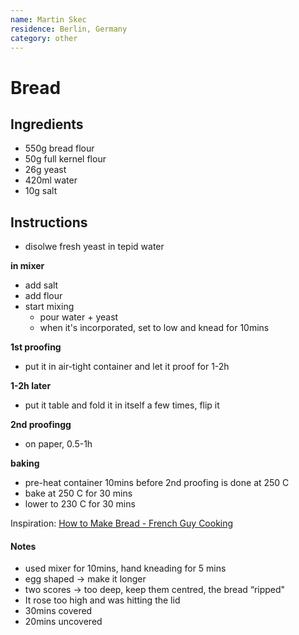 ```yaml
---
name: Martin Skec
residence: Berlin, Germany
category: other
---
```


# Bread

## Ingredients
* 550g bread flour
* 50g full kernel flour
* 26g yeast
* 420ml water
* 10g salt

## Instructions
* disolwe fresh yeast in tepid water

**in mixer**
* add salt
* add flour
* start mixing
	* pour water + yeast
	* when it's incorporated, set to low and knead for 10mins

**1st proofing**
* put it in air-tight container and let it proof for 1-2h

**1-2h later**
* put it  table and fold it in itself a few times, flip it

**2nd proofingg**
* on paper, 0.5-1h

**baking**
* pre-heat container 10mins before 2nd proofing is done at 250 C
* bake at 250 C for 30 mins
* lower to 230 C for 30 mins

Inspiration: [How to Make Bread - French Guy Cooking](https://www.youtube.com/watch?v=1r6jV-MaQuc)

#### Notes
* used mixer for 10mins, hand kneading for 5 mins
* egg shaped -> make it longer
* two scores -> too deep, keep them centred, the bread “ripped"
* It rose too high and was  hitting the lid
* 30mins covered
* 20mins uncovered
